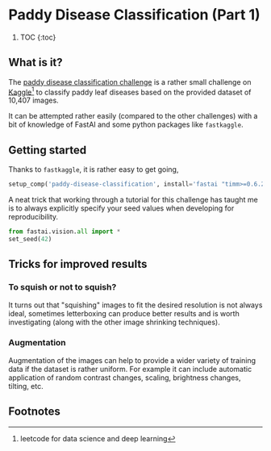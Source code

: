 # Paddy Disease Classification (Part 1)

1. TOC
{:toc}

## What is it?
The [paddy disease classification challenge](https://www.kaggle.com/c/paddy-disease-classification/) is a rather small challenge on [Kaggle](https://www.kaggle.com/)[^1] to classify paddy leaf diseases based on the provided dataset of 10,407 images.

It can be attempted rather easily (compared to the other challenges) with a bit of knowledge of FastAI and some python packages like `fastkaggle`.

## Getting started
Thanks to `fastkaggle`, it is rather easy to get going,

```python
setup_comp('paddy-disease-classification', install='fastai "timm>=0.6.2.dev0"')
```
A neat trick that working through a tutorial for this challenge has taught me is to always explicitly specify your seed values when developing for reproducibility.

```python
from fastai.vision.all import *
set_seed(42)
```

## Tricks for improved results
### To squish or not to squish?
It turns out that "squishing" images to fit the desired resolution is not always ideal, sometimes letterboxing can produce better results and is worth investigating (along with the other image shrinking techniques).

### Augmentation
Augmentation of the images can help to provide a wider variety of training data if the dataset is rather uniform. For example it can include automatic application of random contrast changes, scaling, brightness changes, tilting, etc.

## Footnotes
[^1]: leetcode for data science and deep learning
